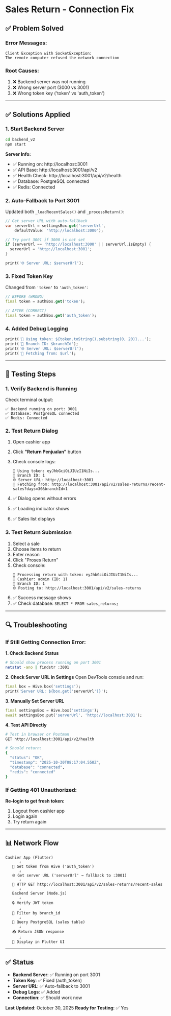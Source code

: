 # Sales Return - Connection Fix

## ✅ Problem Solved

### Error Messages:
```
Client Exception with SocketException: 
The remote computer refused the network connection
```

### Root Causes:
1. ❌ Backend server was not running
2. ❌ Wrong server port (3000 vs 3001)
3. ❌ Wrong token key ('token' vs 'auth_token')

---

## ✅ Solutions Applied

### 1. Start Backend Server
```bash
cd backend_v2
npm start
```

**Server Info:**
- ✅ Running on: http://localhost:3001
- ✅ API Base: http://localhost:3001/api/v2
- ✅ Health Check: http://localhost:3001/api/v2/health
- ✅ Database: PostgreSQL connected
- ✅ Redis: Connected

### 2. Auto-Fallback to Port 3001
Updated both `_loadRecentSales()` and `_processReturn()`:

```dart
// Get server URL with auto-fallback
var serverUrl = settingsBox.get('serverUrl', 
    defaultValue: 'http://localhost:3000');

// Try port 3001 if 3000 is not set
if (serverUrl == 'http://localhost:3000' || serverUrl.isEmpty) {
  serverUrl = 'http://localhost:3001';
}

print('🌐 Server URL: $serverUrl');
```

### 3. Fixed Token Key
Changed from `'token'` to `'auth_token'`:

```dart
// BEFORE (WRONG)
final token = authBox.get('token');

// AFTER (CORRECT)
final token = authBox.get('auth_token');
```

### 4. Added Debug Logging
```dart
print('🔑 Using token: ${token.toString().substring(0, 20)}...');
print('🏢 Branch ID: $branchId');
print('🌐 Server URL: $serverUrl');
print('📡 Fetching from: $url');
```

---

## 🧪 Testing Steps

### 1. Verify Backend is Running
Check terminal output:
```
✅ Backend running on port: 3001
✅ Database: PostgreSQL connected
✅ Redis: Connected
```

### 2. Test Return Dialog
1. Open cashier app
2. Click **"Return Penjualan"** button
3. Check console logs:
   ```
   🔑 Using token: eyJhbGciOiJIUzI1NiIs...
   🏢 Branch ID: 1
   🌐 Server URL: http://localhost:3001
   📡 Fetching from: http://localhost:3001/api/v2/sales-returns/recent-sales?days=30&branchId=1
   ```

4. ✅ Dialog opens without errors
5. ✅ Loading indicator shows
6. ✅ Sales list displays

### 3. Test Return Submission
1. Select a sale
2. Choose items to return
3. Enter reason
4. Click "Proses Return"
5. Check console:
   ```
   🔄 Processing return with token: eyJhbGciOiJIUzI1NiIs...
   👤 Cashier: admin (ID: 1)
   🏢 Branch ID: 1
   🌐 Posting to: http://localhost:3001/api/v2/sales-returns
   ```
6. ✅ Success message shows
7. ✅ Check database: `SELECT * FROM sales_returns;`

---

## 🔍 Troubleshooting

### If Still Getting Connection Error:

**1. Check Backend Status**
```bash
# Should show process running on port 3001
netstat -ano | findstr :3001
```

**2. Check Server URL in Settings**
Open DevTools console and run:
```dart
final box = Hive.box('settings');
print('Server URL: ${box.get('serverUrl')}');
```

**3. Manually Set Server URL**
```dart
final settingsBox = Hive.box('settings');
await settingsBox.put('serverUrl', 'http://localhost:3001');
```

**4. Test API Directly**
```bash
# Test in browser or Postman
GET http://localhost:3001/api/v2/health

# Should return:
{
  "status": "OK",
  "timestamp": "2025-10-30T08:17:04.550Z",
  "database": "connected",
  "redis": "connected"
}
```

### If Getting 401 Unauthorized:

**Re-login to get fresh token:**
1. Logout from cashier app
2. Login again
3. Try return again

---

## 📊 Network Flow

```
Cashier App (Flutter)
      ↓
   🔑 Get token from Hive ('auth_token')
      ↓
   🌐 Get server URL ('serverUrl' → fallback to :3001)
      ↓
   📡 HTTP GET http://localhost:3001/api/v2/sales-returns/recent-sales
      ↓
   Backend Server (Node.js)
      ↓
   🔒 Verify JWT token
      ↓
   🏢 Filter by branch_id
      ↓
   💾 Query PostgreSQL (sales table)
      ↓
   📤 Return JSON response
      ↓
   📱 Display in Flutter UI
```

---

## ✅ Status

- **Backend Server**: ✅ Running on port 3001
- **Token Key**: ✅ Fixed (auth_token)
- **Server URL**: ✅ Auto-fallback to 3001
- **Debug Logs**: ✅ Added
- **Connection**: ✅ Should work now

**Last Updated**: October 30, 2025
**Ready for Testing**: ✅ Yes
